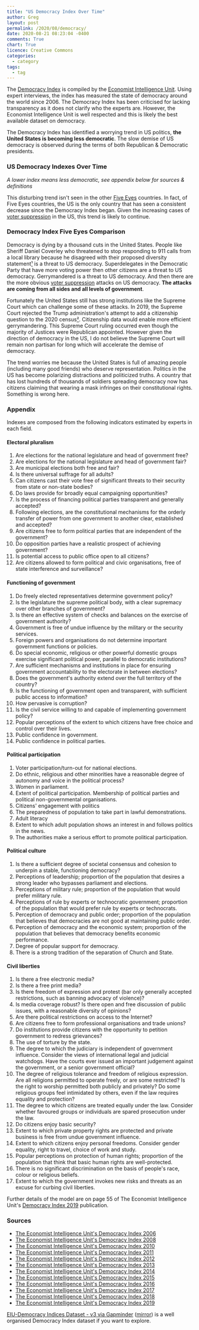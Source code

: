 ```yaml
---
title: "US Democracy Index Over Time"
author: Greg
layout: post
permalink: /2020/08/democracy/
date: 2020-08-21 08:23:04 -0400
comments: True
chart: True
licence: Creative Commons
categories:
  - category
tags:
  - tag
---
```


The [Democracy Index](https://en.wikipedia.org/wiki/Democracy_Index) is compiled by the [Economist Intelligence Unit](https://en.wikipedia.org/wiki/Economist_Intelligence_Unit). Using expert interviews, the index has measured the state of democracy around the world since 2006. The Democracy Index has been criticised for lacking transparency as it does not clarify who the experts are. However, the Economist Intelligence Unit is well respected and this is likely the best available dataset on democracy.

The Democracy Index has identified a worrying trend in US politics, **the United States is becoming less democratic**. The slow demise of US democracy is observed during the terms of both Republican & Democratic presidents.

### US Democracy Indexes Over Time
*A lower index means less democratic, see appendix below for sources & definitions*
<canvas id="usDemocracyChart" width="400" height="200"></canvas>

This disturbing trend isn't seen in the other [Five Eyes](https://en.wikipedia.org/wiki/Five_Eyes) countries. In fact, of Five Eyes countries, the US is the only country that has seen a consistent decrease since the Democracy Index began. Given the increasing cases of [voter suppression](https://en.wikipedia.org/wiki/Voter_suppression_in_the_United_States) in the US, this trend is likely to continue. 

### Democracy Index Five Eyes Comparison
<canvas id="worldDemocracyChart" width="400" height="200"></canvas>

Democracy is dying by a thousand cuts in the United States. People like Sheriff Daniel Coverley who threatened to stop responding to 911 calls from a local library because he disagreed with their proposed diversity statement[¹](https://atlantablackstar.com/2020/07/31/nevada-sheriff-threatens-to-ignore-911-calls-from-library-after-pro-blm-statement-please-do-not-feel-the-need-to-call-911-a-or-help/) is a threat to US democracy. Superdelegates in the Democratic Party that have more voting power then other citizens are a threat to US democracy. Gerrymandered is a threat to US democracy. And then there are the more obvious [voter suppression](https://en.wikipedia.org/wiki/Voter_suppression_in_the_United_States) attacks on US democracy. **The attacks are coming from all sides and all levels of government**.

Fortunately the United States still has strong institutions like the Supreme Court which can challenge some of these attacks. In 2019, the Supreme Court rejected the Trump administration's attempt to add a citizenship question to the 2020 census[²](https://www.cbc.ca/news/world/scotus-decisions-census-gerrymandering-1.5192086). Citizenship data would enable more efficient gerrymandering. This Supreme Court ruling occurred even though the majority of Justices were Republican appointed. However given the direction of democracy in the US, I do not believe the Supreme Court will remain non partisan for long which will accelerate the demise of democracy. 

The trend worries me because the United States is full of amazing people (including many good friends) who deserve representation. Politics in the US has become polarizing distractions and politicized truths. A country that has lost hundreds of thousands of soldiers spreading democracy now has citizens claiming that wearing a mask infringes on their constitutional rights. Something is wrong here.

### Appendix

Indexes are composed from the following indicators estimated by experts in each field.

#### Electoral pluralism
1. Are elections for the national legislature and head of government free?
2. Are elections for the national legislature and head of government fair?
3. Are municipal elections both free and fair?
4. Is there universal suffrage for all adults?
5. Can citizens cast their vote free of significant threats to their security from state or non-state bodies?
6. Do laws provide for broadly equal campaigning opportunities?
7. Is the process of financing political parties transparent and generally accepted?
8. Following elections, are the constitutional mechanisms for the orderly transfer of power from one government to another clear, established and accepted?
9. Are citizens free to form political parties that are independent of the government?
10. Do opposition parties have a realistic prospect of achieving government?
11. Is potential access to public office open to all citizens?
12. Are citizens allowed to form political and civic organisations, free of state interference and surveillance?

#### Functioning of government 
1. Do freely elected representatives determine government policy?
2. Is the legislature the supreme political body, with a clear supremacy over other branches of government?
3. Is there an effective system of checks and balances on the exercise of government authority?
4. Government is free of undue influence by the military or the security services.
5. Foreign powers and organisations do not determine important government functions or policies.
6. Do special economic, religious or other powerful domestic groups exercise significant political power, parallel to democratic institutions?
7. Are sufficient mechanisms and institutions in place for ensuring government accountability to the electorate in between elections?
8. Does the government's authority extend over the full territory of the country?
9. Is the functioning of government open and transparent, with sufficient public access to information?
10. How pervasive is corruption?
11. Is the civil service willing to and capable of implementing government policy?
12. Popular perceptions of the extent to which citizens have free choice and control over their lives.
13. Public confidence in government.
14. Public confidence in political parties.

#### Political participation
1. Voter participation/turn-out for national elections.
2. Do ethnic, religious and other minorities have a reasonable degree of autonomy and voice in the political process?
3. Women in parliament.
4. Extent of political participation. Membership of political parties and political non-governmental organisations.
5. Citizens' engagement with politics
6. The preparedness of population to take part in lawful demonstrations.
7. Adult literacy
8. Extent to which adult population shows an interest in and follows politics in the news.
9. The authorities make a serious effort to promote political participation.

#### Political culture
1. Is there a sufficient degree of societal consensus and cohesion to underpin a stable, functioning democracy?
2. Perceptions of leadership; proportion of the population that desires a strong leader who bypasses parliament and elections.
3. Perceptions of military rule; proportion of the population that would prefer military rule.
4. Perceptions of rule by experts or technocratic government; proportion of the population that would prefer rule by experts or technocrats.
5. Perception of democracy and public order; proportion of the population that believes that democracies are not good at maintaining public order.
6. Perception of democracy and the economic system; proportion of the population that believes that democracy benefits economic performance.
7. Degree of popular support for democracy.
8. There is a strong tradition of the separation of Church and State.

#### Civil liberties
1. Is there a free electronic media?
2. Is there a free print media?
3. Is there freedom of expression and protest (bar only generally accepted restrictions, such as banning advocacy of violence)?
4. Is media coverage robust? Is there open and free discussion of public issues, with a reasonable diversity of opinions?
5. Are there political restrictions on access to the Internet?
6. Are citizens free to form professional organisations and trade unions?
7. Do institutions provide citizens with the opportunity to petition government to redress grievances?
8. The use of torture by the state.
9. The degree to which the judiciary is independent of government influence. Consider the views of international legal and judicial watchdogs. Have the courts ever issued an important judgement against the government, or a senior government official?
10. The degree of religious tolerance and freedom of religious expression. Are all religions permitted to operate freely, or are some restricted? Is the right to worship permitted both publicly and privately? Do some religious groups feel intimidated by others, even if the law requires equality and protection?
11. The degree to which citizens are treated equally under the law. Consider whether favoured groups or individuals are spared prosecution under the law.
12. Do citizens enjoy basic security?
13. Extent to which private property rights are protected and private business is free from undue government influence.
14. Extent to which citizens enjoy personal freedoms. Consider gender equality, right to travel, choice of work and study.
15. Popular perceptions on protection of human rights; proportion of the population that think that basic human rights are well-protected.
16. There is no significant discrimination on the basis of people's race, colour or religious beliefs.
17. Extent to which the government invokes new risks and threats as an excuse for curbing civil liberties.

Further details of the model are on page 55 of The Economist Intelligence Unit's [Democracy Index 2019](/wp-content/uploads/2020/08/Democracy-Index-2019.pdf) publication.

### Sources

 - [The Economist Intelligence Unit's Democracy Index 2006](https://www.economist.com/media/pdf/DEMOCRACY_INDEX_2007_v3.pdf)
 - [The Economist Intelligence Unit's Democracy Index 2008](http://graphics.eiu.com/pdf/democracy%20index%202008.pdf)
 - [The Economist Intelligence Unit's Democracy Index 2010](https://graphics.eiu.com/PDF/Democracy_Index_2010_web.pdf)
 - [The Economist Intelligence Unit's Democracy Index 2011](https://www.sida.se/globalassets/global/about-sida/sa-arbetar-vi/eiu_democracy_index_dec2011.pdf)
 - [The Economist Intelligence Unit's Democracy Index 2012](https://archive.org/details/F6465DemocracyIndex2012/page/n0)
 - [The Economist Intelligence Unit's Democracy Index 2013](https://siyosat.files.wordpress.com/2014/10/democracy_index_2013_web-2.pdf)
 - [The Economist Intelligence Unit's Democracy Index 2014](https://www.sudestada.com.uy/Content/Articles/421a313a-d58f-462e-9b24-2504a37f6b56/Democracy-index-2014.pdf)
 - [The Economist Intelligence Unit's Democracy Index 2015](https://www.yabiladi.com/img/content/EIU-Democracy-Index-2015.pdf)
 - [The Economist Intelligence Unit's Democracy Index 2016](https://www.documentcloud.org/documents/3673454-Democracy-Index-2016.html)
 - [The Economist Intelligence Unit's Democracy Index 2017](https://pages.eiu.com/rs/753-RIQ-438/images/Democracy_Index_2017.pdf)
 - [The Economist Intelligence Unit's Democracy Index 2018](https://www.eiu.com/topic/democracy-index)
 - [The Economist Intelligence Unit's Democracy Index 2019](http://www.eiu.com/Handlers/WhitepaperHandler.ashx?fi=Democracy-Index-2019.pdf&mode=wp&campaignid=democracyindex2019)

[EIU-Democracy Indices Dataset - v3 via Gapminder](https://docs.google.com/spreadsheets/d/1d0noZrwAWxNBTDSfDgG06_aLGWUz4R6fgDhRaUZbDzE/edit#gid=935776888) ([mirror](https://docs.google.com/spreadsheets/d/1oBib9N6fJv-pWIqsShweCUFaZIiqhxqDnbGIZyDjNbs/edit?usp=sharing)) is a well organised Democracy Index dataset if you want to explore.

<script>
  var usChartData = {
      datasets: [
        {
          fill: false,
          label: 'Electoral process & pluralism',
          data: [
            {
              t: new Date(2006, 7, 1),
              y: 87.5
            }, {
              t: new Date(2008, 7, 1),
              y: 87.5
            }, {
              t: new Date(2010, 7, 1),
              y: 91.7
            }, {
              t: new Date(2011, 7, 1),
              y: 91.7
            }, {
              t: new Date(2012, 7, 1),
              y: 91.7
            }, {
              t: new Date(2013, 7, 1),
              y: 91.7
            }, {
              t: new Date(2014, 7, 1),
              y: 91.7
            }, {
              t: new Date(2015, 7, 1),
              y: 91.7
            }, {
              t: new Date(2016, 7, 1),
              y: 91.7
            }, {
              t: new Date(2017, 7, 1),
              y: 91.7
            }, {
              t: new Date(2018, 7, 1),
              y: 91.7
            }, {
              t: new Date(2019, 7, 1),
              y: 91.7
            }, {
              t: new Date(2020, 7, 1),
              y: 91.7
            }, {
              t: new Date(2021, 7, 1),
              y: 91.7
            }, {
              t: new Date(2022, 7, 1),
              y: 91.7
            }
          ],
          borderColor: '#247ba0',
          borderWidth: 3
        }, {
          fill: false,
          label: 'Functioning of government',
          data: [
            {
              t: new Date(2006, 7, 1),
              y: 78.6
            }, {
              t: new Date(2008, 7, 1),
              y: 78.6
            }, {
              t: new Date(2010, 7, 1),
              y: 78.6
            }, {
              t: new Date(2011, 7, 1),
              y: 75.0
            }, {
              t: new Date(2012, 7, 1),
              y: 75.0
            }, {
              t: new Date(2013, 7, 1),
              y: 75.0
            }, {
              t: new Date(2014, 7, 1),
              y: 75.0
            }, {
              t: new Date(2015, 7, 1),
              y: 75.0
            }, {
              t: new Date(2016, 7, 1),
              y: 71.4
            }, {
              t: new Date(2017, 7, 1),
              y: 71.4
            }, {
              t: new Date(2018, 7, 1),
              y: 71.4
            }, {
              t: new Date(2019, 7, 1),
              y: 71.4
            }, {
              t: new Date(2020, 7, 1),
              y: 67.9
            }, {
              t: new Date(2021, 7, 1),
              y: 64.3
            }, {
              t: new Date(2022, 7, 1),
              y: 64.3
            }
          ],
          borderColor: '#f25f5c',
          borderWidth: 3
        }, {
          fill: false,
          label: 'Political participation',
          data: [
            {
              t: new Date(2006, 7, 1),
              y: 72.2
            }, {
              t: new Date(2008, 7, 1),
              y: 72.2
            }, {
              t: new Date(2010, 7, 1),
              y: 72.2
            }, {
              t: new Date(2011, 7, 1),
              y: 72.2
            }, {
              t: new Date(2012, 7, 1),
              y: 72.2
            }, {
              t: new Date(2013, 7, 1),
              y: 72.2
            }, {
              t: new Date(2014, 7, 1),
              y: 72.2
            }, {
              t: new Date(2015, 7, 1),
              y: 72.2
            }, {
              t: new Date(2016, 7, 1),
              y: 72.2
            }, {
              t: new Date(2017, 7, 1),
              y: 72.2
            }, {
              t: new Date(2018, 7, 1),
              y: 77.8
            }, {
              t: new Date(2019, 7, 1),
              y: 77.8
            }, {
              t: new Date(2020, 7, 1),
              y: 77.8
            }, {
              t: new Date(2021, 7, 1),
              y: 88.9
            }, {
              t: new Date(2022, 7, 1),
              y: 88.9
            }
          ],
          borderColor: '#ffe066',
          borderWidth: 3
        }, {
          fill: false,
          label: 'Political culture',
          data: [
            {
              t: new Date(2006, 7, 1),
              y: 87.5
            }, {
              t: new Date(2008, 7, 1),
              y: 87.5
            }, {
              t: new Date(2010, 7, 1),
              y: 81.3
            }, {
              t: new Date(2011, 7, 1),
              y: 81.3
            }, {
              t: new Date(2012, 7, 1),
              y: 81.3
            }, {
              t: new Date(2013, 7, 1),
              y: 81.3
            }, {
              t: new Date(2014, 7, 1),
              y: 81.3
            }, {
              t: new Date(2015, 7, 1),
              y: 81.3
            }, {
              t: new Date(2016, 7, 1),
              y: 81.3
            }, {
              t: new Date(2017, 7, 1),
              y: 81.3
            }, {
              t: new Date(2018, 7, 1),
              y: 75.0
            }, {
              t: new Date(2019, 7, 1),
              y: 75.0
            }, {
              t: new Date(2020, 7, 1),
              y: 62.5
            }, {
              t: new Date(2021, 7, 1),
              y: 62.5
            }, {
              t: new Date(2022, 7, 1),
              y: 62.5
            }
          ],
          borderColor: '#70c1b3',
          borderWidth: 3
        }, {
          fill: false,
          label: 'Civil liberties',
          data: [
            {
              t: new Date(2006, 7, 1),
              y: 85.3
            }, {
              t: new Date(2008, 7, 1),
              y: 85.3
            }, {
              t: new Date(2010, 7, 1),
              y: 85.3
            }, {
              t: new Date(2011, 7, 1),
              y: 85.3
            }, {
              t: new Date(2012, 7, 1),
              y: 85.3
            }, {
              t: new Date(2013, 7, 1),
              y: 85.3
            }, {
              t: new Date(2014, 7, 1),
              y: 85.3
            }, {
              t: new Date(2015, 7, 1),
              y: 82.4
            }, {
              t: new Date(2016, 7, 1),
              y: 82.4
            }, {
              t: new Date(2017, 7, 1),
              y: 82.4
            }, {
              t: new Date(2018, 7, 1),
              y: 82.4
            }, {
              t: new Date(2019, 7, 1),
              y: 82.4
            }, {
              t: new Date(2020, 7, 1),
              y: 85.3
            }, {
              t: new Date(2021, 7, 1),
              y: 85.3
            }, {
              t: new Date(2021, 7, 1),
              y: 85.3
            }
          ],
          borderColor: '#3c1642',
          borderWidth: 3
        }
      ]
    }
  var ctx1 = document.getElementById("usDemocracyChart").getContext("2d");
  var usChart = new Chart(ctx1, {
    type: 'line',
    data: usChartData,
    options: {
      annotation: {
        events: ["click"],
        annotations: [
          {
            drawTime: "beforeDatasetsDraw",
            type: "box",
            xScaleID: "x-axis-0",
            yScaleID: "y-axis-0",
            xMin: new Date(2006, 1, 1),
            xMax: new Date(2009, 1, 20),
            yMin: 60,
            yMax: 100,
            backgroundColor: "rgba(233, 20, 29, 0.3)",
            borderColor: "rgb(233, 20, 29)",
            borderWidth: 0,
          }, {
            drawTime: "afterDatasetsDraw",
            type: "line",
            mode: "vertical",
            scaleID: "x-axis-0",
            value: new Date(2007, 7, 1),
            borderColor: "rgba(0,0,0,0)",
            borderWidth: 0,
            label: {
              backgroundColor: "red",
              content: "Bush",
              enabled: true,
              position: "top"
            },
          }, {
            drawTime: "beforeDatasetsDraw",
            type: "box",
            xScaleID: "x-axis-0",
            yScaleID: "y-axis-0",
            xMin: new Date(2009, 1, 20),
            xMax: new Date(2017, 1, 20),
            yMin: 60,
            yMax: 100,
            backgroundColor: "rgba(0, 21, 188, 0.3)",
            borderColor: "rgb(0, 21, 188)",
            borderWidth: 0,
          }, {
            drawTime: "afterDatasetsDraw",
            type: "line",
            mode: "vertical",
            scaleID: "x-axis-0",
            value: new Date(2013, 1, 1),
            borderColor: "rgba(0,0,0,0)",
            borderWidth: 0,
            label: {
              backgroundColor: "blue",
              content: "Obama",
              enabled: true,
              position: "top"
            },
          }, {
            drawTime: "beforeDatasetsDraw",
            type: "box",
            xScaleID: "x-axis-0",
            yScaleID: "y-axis-0",
            xMin: new Date(2017, 1, 20),
            xMax: new Date(2021, 1, 20),
            yMin: 60,
            yMax: 100,
            backgroundColor: "rgba(233, 20, 29, 0.3)",
            borderColor: "rgb(233, 20, 29)",
            borderWidth: 0,
          }, {
            drawTime: "afterDatasetsDraw",
            type: "line",
            mode: "vertical",
            scaleID: "x-axis-0",
            value: new Date(2019, 1, 1),
            borderColor: "rgba(0,0,0,0)",
            borderWidth: 0,
            label: {
              backgroundColor: "red",
              content: "Trump",
              enabled: true,
              position: "top"
            },
          }, {
            drawTime: "beforeDatasetsDraw",
            type: "box",
            xScaleID: "x-axis-0",
            yScaleID: "y-axis-0",
            xMin: new Date(2021, 1, 20),
            xMax: new Date(2023, 1, 20),
            yMin: 60,
            yMax: 100,
            backgroundColor: "rgba(0, 21, 188, 0.3)",
            borderColor: "rgb(0, 21, 188)",
            borderWidth: 0,
          }, {
            drawTime: "afterDatasetsDraw",
            type: "line",
            mode: "vertical",
            scaleID: "x-axis-0",
            value: new Date(2023, 1, 1),
            borderColor: "rgba(0,0,0,0)",
            borderWidth: 0,
            label: {
              backgroundColor: "blue",
              content: "Biden",
              enabled: true,
              position: "top"
            },
          }
        ]
      },
      elements: {
        point: {
          radius: 0
        }
      },
      scales: {
        xAxes: [{
          type: 'time',
          ticks: {
            unit: 'year',
            min: 1151712000000,
            max: 1704067200000
          }
        }],
        yAxes: [{
          scaleLabel: {
            display: true,
            labelString: 'Index'
          },
          ticks: {
            suggestedMin: 70,
            suggestedMax: 100
          }
        }]
      }
    }
  });
</script>

<script>
var worldChartData = {
      datasets: [
        {
          fill: false,
          label: 'Australia',
          data: [
            {
              t: new Date(2006, 1, 1),
              y: 90.90
            }, {
              t: new Date(2007, 1, 1),
              y: 90.90
            }, {
              t: new Date(2008, 1, 1),
              y: 90.90
            }, {
              t: new Date(2009, 1, 1),
              y: 91.55
            }, {
              t: new Date(2010, 1, 1),
              y: 92.20
            }, {
              t: new Date(2011, 1, 1),
              y: 92.20
            }, {
              t: new Date(2012, 1, 1),
              y: 92.20
            }, {
              t: new Date(2013, 1, 1),
              y: 91.30
            }, {
              t: new Date(2014, 1, 1),
              y: 90.10
            }, {
              t: new Date(2015, 1, 1),
              y: 90.10
            }, {
              t: new Date(2016, 1, 1),
              y: 90.10
            }, {
              t: new Date(2017, 1, 1),
              y: 90.90
            }, {
              t: new Date(2018, 1, 1),
              y: 90.90
            }, {
              t: new Date(2019, 1, 1),
              y: 90.90
            }, {
              t: new Date(2020, 1, 1),
              y: 89.60
            }, {
              t: new Date(2021, 1, 1),
              y: 89.00
            }, {
              t: new Date(2022, 1, 1),
              y: 87.10
            }
          ],
          borderColor: '#247ba0',
          borderWidth: 3
        }, {
          fill: false,
          label: 'Canada',
          data: [
            {
              t: new Date(2006, 1, 1),
              y: 90.7
            }, {
              t: new Date(2008, 1, 1),
              y: 90.7
            }, {
              t: new Date(2010, 1, 1),
              y: 90.8
            }, {
              t: new Date(2011, 1, 1),
              y: 90.8
            }, {
              t: new Date(2012, 1, 1),
              y: 90.8
            }, {
              t: new Date(2013, 1, 1),
              y: 90.8
            }, {
              t: new Date(2014, 1, 1),
              y: 90.8
            }, {
              t: new Date(2015, 1, 1),
              y: 90.8
            }, {
              t: new Date(2016, 1, 1),
              y: 91.5
            }, {
              t: new Date(2017, 1, 1),
              y: 91.5
            }, {
              t: new Date(2018, 1, 1),
              y: 91.5
            }, {
              t: new Date(2019, 1, 1),
              y: 92.2
            }, {
              t: new Date(2020, 1, 1),
              y: 92.4
            }, {
              t: new Date(2021, 1, 1),
              y: 88.7
            }, {
              t: new Date(2022, 1, 1),
              y: 88.8
            }
          ],
          borderColor: '#f25f5c',
          borderWidth: 3
        }, {
          fill: false,
          label: 'New Zealand',
          data: [
            {
              t: new Date(2006, 1, 1),
              y: 90.10
            }, {
              t: new Date(2008, 1, 1),
              y: 91.90
            }, {
              t: new Date(2010, 1, 1),
              y: 92.60
            }, {
              t: new Date(2011, 1, 1),
              y: 92.60
            }, {
              t: new Date(2012, 1, 1),
              y: 92.60
            }, {
              t: new Date(2013, 1, 1),
              y: 92.60
            }, {
              t: new Date(2014, 1, 1),
              y: 92.60
            }, {
              t: new Date(2015, 1, 1),
              y: 92.60
            }, {
              t: new Date(2016, 1, 1),
              y: 92.60
            }, {
              t: new Date(2017, 1, 1),
              y: 92.60
            }, {
              t: new Date(2018, 1, 1),
              y: 92.60
            }, {
              t: new Date(2019, 1, 1),
              y: 92.60
            }, {
              t: new Date(2020, 1, 1),
              y: 92.50
            }, {
              t: new Date(2021, 1, 1),
              y: 93.7
            }, {
              t: new Date(2022, 1, 1),
              y: 96.1
            }
          ],
          borderColor: '#ffe066',
          borderWidth: 3
        }, {
          fill: false,
          label: 'United Kingdom',
          data: [
            {
              t: new Date(2006, 1, 1),
              y: 80.80
            }, {
              t: new Date(2008, 1, 1),
              y: 81.50
            }, {
              t: new Date(2010, 1, 1),
              y: 81.60
            }, {
              t: new Date(2011, 1, 1),
              y: 81.60
            }, {
              t: new Date(2012, 1, 1),
              y: 82.10
            }, {
              t: new Date(2013, 1, 1),
              y: 83.10
            }, {
              t: new Date(2014, 1, 1),
              y: 83.10
            }, {
              t: new Date(2015, 1, 1),
              y: 83.10
            }, {
              t: new Date(2016, 1, 1),
              y: 83.60
            }, {
              t: new Date(2017, 1, 1),
              y: 85.30
            }, {
              t: new Date(2018, 1, 1),
              y: 85.30
            }, {
              t: new Date(2019, 1, 1),
              y: 85.20
            }, {
              t: new Date(2020, 1, 1),
              y: 85.40
            }, {
              t: new Date(2021, 1, 1),
              y: 81.00
            }, {
              t: new Date(2022, 1, 1),
              y: 82.80
            }
          ],
          borderColor: '#70c1b3',
          borderWidth: 3
        }, {
          fill: false,
          label: 'United States',
          data: [
            {
              t: new Date(2006, 1, 1),
              y: 82.2
            }, {
              t: new Date(2008, 1, 1),
              y: 82.2
            }, {
              t: new Date(2010, 1, 1),
              y: 81.8
            }, {
              t: new Date(2011, 1, 1),
              y: 81.1
            }, {
              t: new Date(2012, 1, 1),
              y: 81.1
            }, {
              t: new Date(2013, 1, 1),
              y: 81.1
            }, {
              t: new Date(2014, 1, 1),
              y: 81.1
            }, {
              t: new Date(2015, 1, 1),
              y: 80.5
            }, {
              t: new Date(2016, 1, 1),
              y: 79.8
            }, {
              t: new Date(2017, 1, 1),
              y: 79.8
            }, {
              t: new Date(2018, 1, 1),
              y: 79.6
            }, {
              t: new Date(2019, 1, 1),
              y: 79.6
            }, {
              t: new Date(2020, 1, 1),
              y: 79.2
            }, {
              t: new Date(2021, 1, 1),
              y: 78.5
            }, {
              t: new Date(2022, 1, 1),
              y: 78.5
            }
          ],
          borderColor: '#3c1642',
          borderWidth: 3
        }
      ]
    }
  var ctx2 = document.getElementById("worldDemocracyChart").getContext("2d");
  var worldChart = new Chart(ctx2, {
    type: 'line',
    data: worldChartData,
    options: {
      elements: {
        point: {
          radius: 0
        }
      },
      scales: {
        xAxes: [{
          type: 'time',
          time: {
            unit: 'year'
          }
        }],
        yAxes: [{
          scaleLabel: {
            display: true,
            labelString: 'Index'
          },
          ticks: {
            suggestedMin: 75,
            suggestedMax: 100
          }
        }]
      }
    }
  });
</script>
